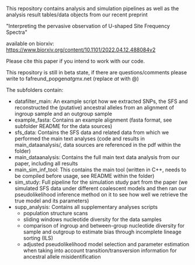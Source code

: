 This repository contains analysis and simulation pipelines as well as the analysis result tables/data objects from our recent preprint

"Interpreting the pervasive observation of U-shaped Site Frequency Spectra"

available on biorxiv: https://www.biorxiv.org/content/10.1101/2022.04.12.488084v2

Please cite this paper if you intend to work with our code. 

This repository is still in beta state, if there are questions/comments please write to fafreund_popgen*at*gmx.net (replace *at* with @) 

The subfolders contain:

 * datafilter_main: An example script how we extracted SNPs, the SFS and reconstructed the (putative) ancestral alleles from an alignment of ingroup sample and an outgroup sample
 * example_fasta: Contains an example alignment (fasta format, see subfolder README for the data sources)
 * sfs_data: Contains the SFS data and related data from which we performed the main text analyses (code and results in main_dataanalysis/, data sources are referenced in the pdf within the folder)
 * main_dataanalysis: Contains the full main text data analysis from our paper, including all results  
 * main_sim_inf_tool: This contains the main tool (written in C++, needs to be compiled before usage, see README within the folder)   
 * sim_study: Full pipeline for the simulation study part from the paper (we simulated SFS data under different coalescent models and then ran our pseudolikelihood inference method on it to see how well we retrieve the true model and its parameters)
 * supp_analysis: Contains all supplementary analyses scripts 
	* population structure scans
	* sliding windows nucleotide diversity for the data samples
	* comparison of ingroup and between-group nucleotide diversity for sample and outgroup to estimate bias through incomplete lineage sorting (ILS)
	* adjusted pseudolikelihood model selection and parameter estimation when taking into account transition/transversion information for ancestral allele misidentification
         
